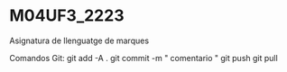 # M04UF3_2223
Asignatura de llenguatge de marques


Comandos Git: git add -A . git commit -m " comentario " git push git pull
